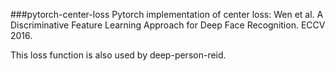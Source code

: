  ###pytorch-center-loss
Pytorch implementation of center loss: Wen et al. A Discriminative Feature Learning Approach for Deep Face Recognition. ECCV 2016.

This loss function is also used by deep-person-reid.

